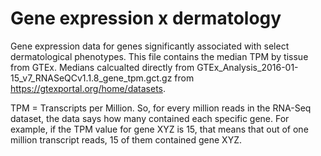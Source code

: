 # Gene expression x dermatology

Gene expression data for genes significantly associated with select dermatological phenotypes. This file contains the median TPM by tissue from GTEx. Medians calcualted directly from GTEx_Analysis_2016-01-15_v7_RNASeQCv1.1.8_gene_tpm.gct.gz from https://gtexportal.org/home/datasets.

TPM = Transcripts per Million. So, for every million reads in the RNA-Seq dataset, the data says how many contained each specific gene. For example, if the TPM value for gene XYZ is 15, that means that out of one million transcript reads, 15 of them contained gene XYZ. 
